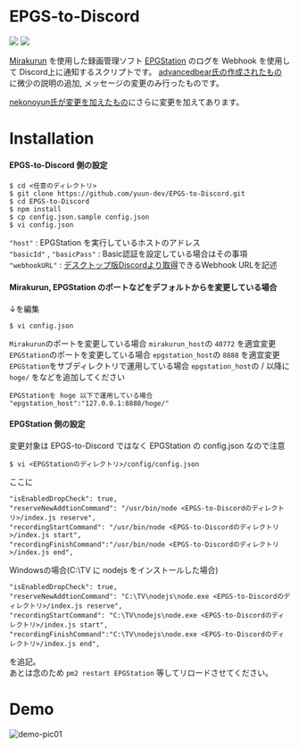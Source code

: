 # EPGS-to-Discord

[![](https://img.shields.io/badge/Origin-advancedbear-28a745?style=for-the-badge)](https://github.com/advancedbear/EPGS-to-Discord) 
[![](https://img.shields.io/github/license/yuun-dev/EPGS-to-Discord?style=for-the-badge)](LICENSE) 

[Mirakurun](https://github.com/Chinachu/Mirakurun) を使用した録画管理ソフト [EPGStation](https://github.com/l3tnun/EPGStation) のログを
Webhook を使用して Discord上に通知するスクリプトです。
[advancedbear氏の作成されたもの](https://github.com/advancedbear/EPGS-to-Discord) に微少の説明の追加, メッセージの変更のみ行ったものです。 

[nekonoyun氏が変更を加えたもの](https://github.com/nekonoyun/EPGS-to-Discord)にさらに変更を加えてあります。

# Installation

#### EPGS-to-Discord 側の設定
```
$ cd <任意のディレクトリ>
$ git clone https://github.com/yuun-dev/EPGS-to-Discord.git
$ cd EPGS-to-Discord
$ npm install
$ cp config.json.sample config.json
$ vi config.json
```
`"host"` : EPGStation を実行しているホストのアドレス  
`"basicId"` , `"basicPass"` : Basic認証を設定している場合はその事項  
`"webhookURL"` : [デスクトップ版Discordより取得](https://support.discordapp.com/hc/ja/articles/228383668-%E3%82%BF%E3%82%A4%E3%83%88%E3%83%AB-Webhooks%E3%81%B8%E3%81%AE%E5%BA%8F%E7%AB%A0)できるWebhook URLを記述

#### Mirakurun, EPGStation のポートなどをデフォルトからを変更している場合
↓を編集
```
$ vi config.json
```
`Mirakurun`のポートを変更している場合 `mirakurun_host`の `40772` を適宜変更  
`EPGStation`のポートを変更している場合 `epgstation_host`の `8888` を適宜変更  
`EPGStation`をサブディレクトリで運用している場合 `epgstation_host`の / 以降に `hoge/` をなどを追加してください
```
EPGStationを hoge 以下で運用している場合
"epgstation_host":"127.0.0.1:8888/hoge/"
```
#### EPGStation 側の設定
変更対象は EPGS-to-Discord ではなく EPGStation の config.json なので注意
```
$ vi <EPGStationのディレクトリ>/config/config.json
```
ここに
```
"isEnabledDropCheck": true,
"reserveNewAddtionCommand": "/usr/bin/node <EPGS-to-Discordのディレクトリ>/index.js reserve",
"recordingStartCommand": "/usr/bin/node <EPGS-to-Discordのディレクトリ>/index.js start",
"recordingFinishCommand":"/usr/bin/node <EPGS-to-Discordのディレクトリ>/index.js end",
```
Windowsの場合(C:\TV に nodejs をインストールした場合)
```
"isEnabledDropCheck": true,
"reserveNewAddtionCommand": "C:\TV\nodejs\node.exe <EPGS-to-Discordのディレクトリ>/index.js reserve",
"recordingStartCommand": "C:\TV\nodejs\node.exe <EPGS-to-Discordのディレクトリ>/index.js start",
"recordingFinishCommand":"C:\TV\nodejs\node.exe <EPGS-to-Discordのディレクトリ>/index.js end",
```
を追記。  
あとは念のため `pm2 restart EPGStation` 等してリロードさせてください。  
  
# Demo
![demo-pic01](https://i.imgur.com/lPRCGOB.png)
